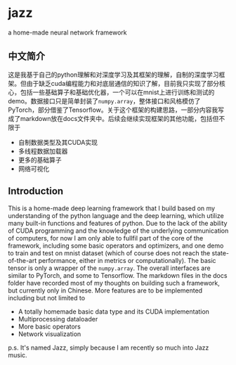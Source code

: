 # jazz
a home-made neural network framework

## 中文简介
这是我基于自己的python理解和对深度学习及其框架的理解，自制的深度学习框架。但由于缺乏cuda编程能力和对底层通信的知识了解，目前我只实现了部分核心，包括一些基础算子和基础优化器，一个可以在mnist上进行训练和测试的demo。数据接口只是简单封装了``numpy.array``，整体接口和风格模仿了PyTorch，部分借鉴了Tensorflow。关于这个框架的构建思路，一部分内容我写成了markdown放在docs文件夹中。后续会继续实现框架的其他功能，包括但不限于
- 自制数据类型及其CUDA实现
- 多线程数据加载器
- 更多的基础算子
- 网络可视化

## Introduction
This is a home-made deep learning framework that I build based on my understanding of the python language and the deep learning, which utilize many built-in functions and features of python. Due to the lack of the ability of CUDA programming and the knowledge of the underlying communication of computers, for now I am only able to fullfil part of the core of the framework, including some basic operators and optimizers, and one demo to train and test on mnist dataset (which of course does not reach the state-of-the-art performance, either in metrics or computationally). The basic tensor is only a wrapper of the ``numpy.array``. The overall interfaces are similar to PyTorch, and some to Tensorflow. The markdown files in the docs folder have recorded most of my thoughts on building such a framework, but currently only in Chinese.
More features are to be implemented including but not limited to
- A totally homemade basic data type and its CUDA implementation
- Multiprocessing dataloader
- More basic operators
- Network visualization

p.s. It's named Jazz, simply because I am recently so much into Jazz music.

